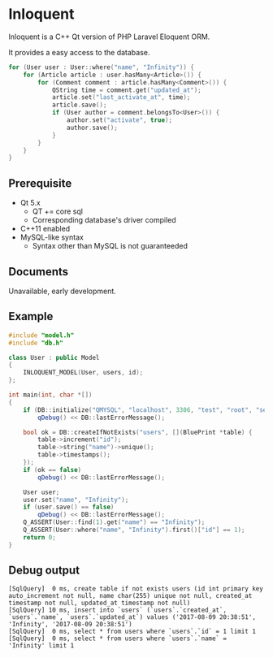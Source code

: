 # Inloquent

Inloquent is a C++ Qt version of PHP Laravel Eloquent ORM.

It provides a easy access to the database.

```cpp
for (User user : User::where("name", "Infinity")) {
    for (Article article : user.hasMany<Article>()) {
        for (Comment comment : article.hasMany<Comment>()) {    
            QString time = comment.get("updated_at");
            article.set("last_activate_at", time);
            article.save();
            if (User author = comment.belongsTo<User>()) {
                author.set("activate", true);
                author.save();
            }
        }
    }
}
```

## Prerequisite
- Qt 5.x
  - QT += core sql
  - Corresponding database's driver compiled
- C++11 enabled
- MySQL-like syntax
  - Syntax other than MySQL is not guaranteeded

## Documents
Unavailable, early development.

## Example
```cpp
#include "model.h"
#include "db.h"

class User : public Model
{
    INLOQUENT_MODEL(User, users, id);
};

int main(int, char *[])
{
    if (DB::initialize("QMYSQL", "localhost", 3306, "test", "root", "secret") == false)
        qDebug() << DB::lastErrorMessage();

    bool ok = DB::createIfNotExists("users", [](BluePrint *table) {
        table->increment("id");
        table->string("name")->unique();
        table->timestamps();
    });
    if (ok == false)
        qDebug() << DB::lastErrorMessage();

    User user;
    user.set("name", "Infinity");
    if (user.save() == false)
        qDebug() << DB::lastErrorMessage();
    Q_ASSERT(User::find(1).get("name") == "Infinity");
    Q_ASSERT(User::where("name", "Infinity").first()["id"] == 1);
    return 0;
}

```

## Debug output
```
[SqlQuery]  0 ms, create table if not exists users (id int primary key auto_increment not null, name char(255) unique not null, created_at timestamp not null, updated_at timestamp not null)
[SqlQuery] 10 ms, insert into `users` (`users`.`created_at`, `users`.`name`, `users`.`updated_at`) values ('2017-08-09 20:38:51', 'Infinity', '2017-08-09 20:38:51')
[SqlQuery]  0 ms, select * from users where `users`.`id` = 1 limit 1
[SqlQuery]  0 ms, select * from users where `users`.`name` = 'Infinity' limit 1
```
